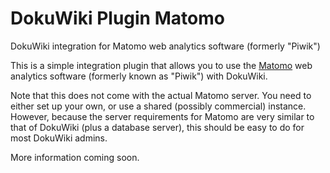 # DokuWiki Plugin Matomo
DokuWiki integration for Matomo web analytics software (formerly "Piwik")

This is a simple integration plugin that allows you to use the [Matomo](https://matomo.org/) web analytics software (formerly known as "Piwik") with DokuWiki.

Note that this does not come with the actual Matomo server. You need to either set up your own, or use a shared (possibly commercial) instance. However, because the server requirements for Matomo are very similar to that of DokuWiki (plus a database server), this should be easy to do for most DokuWiki admins.

More information coming soon.
